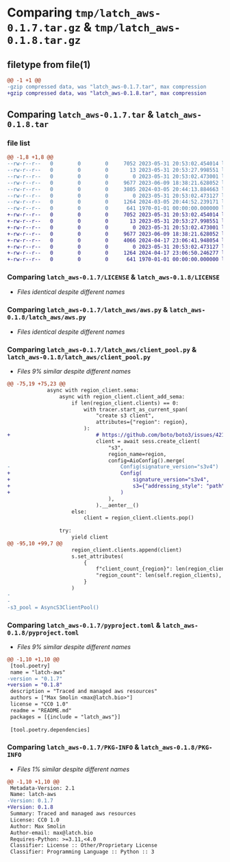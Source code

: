 # Comparing `tmp/latch_aws-0.1.7.tar.gz` & `tmp/latch_aws-0.1.8.tar.gz`

## filetype from file(1)

```diff
@@ -1 +1 @@
-gzip compressed data, was "latch_aws-0.1.7.tar", max compression
+gzip compressed data, was "latch_aws-0.1.8.tar", max compression
```

## Comparing `latch_aws-0.1.7.tar` & `latch_aws-0.1.8.tar`

### file list

```diff
@@ -1,8 +1,8 @@
--rw-r--r--   0        0        0     7052 2023-05-31 20:53:02.454014 latch_aws-0.1.7/LICENSE
--rw-r--r--   0        0        0       13 2023-05-31 20:53:27.998551 latch_aws-0.1.7/README.md
--rw-r--r--   0        0        0        0 2023-05-31 20:53:02.473001 latch_aws-0.1.7/latch_aws/__init__.py
--rw-r--r--   0        0        0     9677 2023-06-09 18:38:21.628052 latch_aws-0.1.7/latch_aws/aws.py
--rw-r--r--   0        0        0     3805 2024-03-05 20:44:13.884663 latch_aws-0.1.7/latch_aws/client_pool.py
--rw-r--r--   0        0        0        0 2023-05-31 20:53:02.473127 latch_aws-0.1.7/latch_aws/py.typed
--rw-r--r--   0        0        0     1264 2024-03-05 20:44:52.239171 latch_aws-0.1.7/pyproject.toml
--rw-r--r--   0        0        0      641 1970-01-01 00:00:00.000000 latch_aws-0.1.7/PKG-INFO
+-rw-r--r--   0        0        0     7052 2023-05-31 20:53:02.454014 latch_aws-0.1.8/LICENSE
+-rw-r--r--   0        0        0       13 2023-05-31 20:53:27.998551 latch_aws-0.1.8/README.md
+-rw-r--r--   0        0        0        0 2023-05-31 20:53:02.473001 latch_aws-0.1.8/latch_aws/__init__.py
+-rw-r--r--   0        0        0     9677 2023-06-09 18:38:21.628052 latch_aws-0.1.8/latch_aws/aws.py
+-rw-r--r--   0        0        0     4066 2024-04-17 23:06:41.948054 latch_aws-0.1.8/latch_aws/client_pool.py
+-rw-r--r--   0        0        0        0 2023-05-31 20:53:02.473127 latch_aws-0.1.8/latch_aws/py.typed
+-rw-r--r--   0        0        0     1264 2024-04-17 23:06:50.246277 latch_aws-0.1.8/pyproject.toml
+-rw-r--r--   0        0        0      641 1970-01-01 00:00:00.000000 latch_aws-0.1.8/PKG-INFO
```

### Comparing `latch_aws-0.1.7/LICENSE` & `latch_aws-0.1.8/LICENSE`

 * *Files identical despite different names*

### Comparing `latch_aws-0.1.7/latch_aws/aws.py` & `latch_aws-0.1.8/latch_aws/aws.py`

 * *Files identical despite different names*

### Comparing `latch_aws-0.1.7/latch_aws/client_pool.py` & `latch_aws-0.1.8/latch_aws/client_pool.py`

 * *Files 9% similar despite different names*

```diff
@@ -75,19 +75,23 @@
             async with region_client.sema:
                 async with region_client.client_add_sema:
                     if len(region_client.clients) == 0:
                         with tracer.start_as_current_span(
                             "create s3 client",
                             attributes={"region": region},
                         ):
+                            # https://github.com/boto/boto3/issues/421 - use addressing_style=path to support buckets before DNS propagation
                             client = await sess.create_client(
                                 "s3",
                                 region_name=region,
                                 config=AioConfig().merge(
-                                    Config(signature_version="s3v4")
+                                    Config(
+                                        signature_version="s3v4",
+                                        s3={"addressing_style": "path"},
+                                    )
                                 ),
                             ).__aenter__()
                     else:
                         client = region_client.clients.pop()
 
                 try:
                     yield client
@@ -95,10 +99,7 @@
                     region_client.clients.append(client)
                     s.set_attributes(
                         {
                             f"client_count_{region}": len(region_client.clients),
                             "region_count": len(self.region_clients),
                         }
                     )
-
-
-s3_pool = AsyncS3ClientPool()
```

### Comparing `latch_aws-0.1.7/pyproject.toml` & `latch_aws-0.1.8/pyproject.toml`

 * *Files 9% similar despite different names*

```diff
@@ -1,10 +1,10 @@
 [tool.poetry]
 name = "latch-aws"
-version = "0.1.7"
+version = "0.1.8"
 description = "Traced and managed aws resources"
 authors = ["Max Smolin <max@latch.bio>"]
 license = "CC0 1.0"
 readme = "README.md"
 packages = [{include = "latch_aws"}]
 
 [tool.poetry.dependencies]
```

### Comparing `latch_aws-0.1.7/PKG-INFO` & `latch_aws-0.1.8/PKG-INFO`

 * *Files 1% similar despite different names*

```diff
@@ -1,10 +1,10 @@
 Metadata-Version: 2.1
 Name: latch-aws
-Version: 0.1.7
+Version: 0.1.8
 Summary: Traced and managed aws resources
 License: CC0 1.0
 Author: Max Smolin
 Author-email: max@latch.bio
 Requires-Python: >=3.11,<4.0
 Classifier: License :: Other/Proprietary License
 Classifier: Programming Language :: Python :: 3
```


